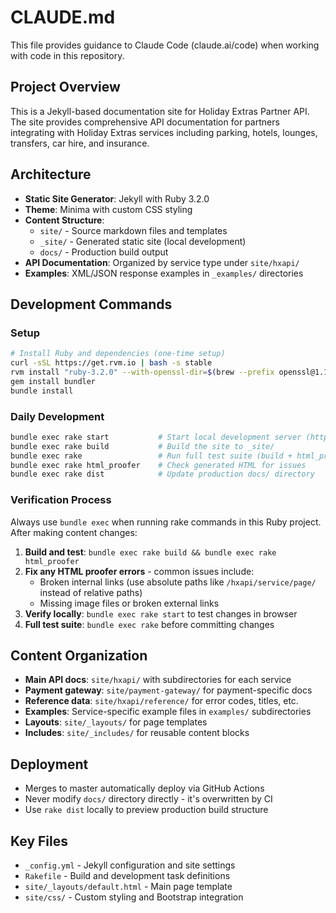 # CLAUDE.md

This file provides guidance to Claude Code (claude.ai/code) when working with code in this repository.

## Project Overview

This is a Jekyll-based documentation site for Holiday Extras Partner API. The site provides comprehensive API documentation for partners integrating with Holiday Extras services including parking, hotels, lounges, transfers, car hire, and insurance.

## Architecture

- **Static Site Generator**: Jekyll with Ruby 3.2.0
- **Theme**: Minima with custom CSS styling
- **Content Structure**: 
  - `site/` - Source markdown files and templates
  - `_site/` - Generated static site (local development)
  - `docs/` - Production build output
- **API Documentation**: Organized by service type under `site/hxapi/`
- **Examples**: XML/JSON response examples in `_examples/` directories

## Development Commands

### Setup
```bash
# Install Ruby and dependencies (one-time setup)
curl -sSL https://get.rvm.io | bash -s stable
rvm install "ruby-3.2.0" --with-openssl-dir=$(brew --prefix openssl@1.1)
gem install bundler
bundle install
```

### Daily Development
```bash
bundle exec rake start           # Start local development server (http://127.0.0.1:4000/)
bundle exec rake build           # Build the site to _site/
bundle exec rake                 # Run full test suite (build + html_proofer)
bundle exec rake html_proofer    # Check generated HTML for issues
bundle exec rake dist            # Update production docs/ directory
```

### Verification Process
Always use `bundle exec` when running rake commands in this Ruby project. After making content changes:

1. **Build and test**: `bundle exec rake build && bundle exec rake html_proofer`
2. **Fix any HTML proofer errors** - common issues include:
   - Broken internal links (use absolute paths like `/hxapi/service/page/` instead of relative paths)
   - Missing image files or broken external links
3. **Verify locally**: `bundle exec rake start` to test changes in browser
4. **Full test suite**: `bundle exec rake` before committing changes

## Content Organization

- **Main API docs**: `site/hxapi/` with subdirectories for each service
- **Payment gateway**: `site/payment-gateway/` for payment-specific docs  
- **Reference data**: `site/hxapi/reference/` for error codes, titles, etc.
- **Examples**: Service-specific example files in `examples/` subdirectories
- **Layouts**: `site/_layouts/` for page templates
- **Includes**: `site/_includes/` for reusable content blocks

## Deployment

- Merges to master automatically deploy via GitHub Actions
- Never modify `docs/` directory directly - it's overwritten by CI
- Use `rake dist` locally to preview production build structure

## Key Files

- `_config.yml` - Jekyll configuration and site settings
- `Rakefile` - Build and development task definitions
- `site/_layouts/default.html` - Main page template
- `site/css/` - Custom styling and Bootstrap integration

